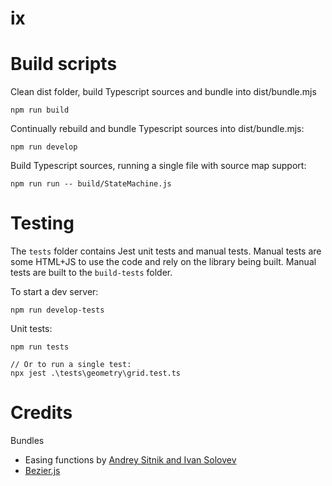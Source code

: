 # ix

# Build scripts

Clean dist folder, build Typescript sources and bundle into dist/bundle.mjs
```
npm run build
``` 

Continually rebuild and bundle Typescript sources into dist/bundle.mjs:
```
npm run develop
```

Build Typescript sources, running a single file with source map support:
```
npm run run -- build/StateMachine.js
```


# Testing

The `tests` folder contains Jest unit tests and manual tests. Manual tests are some HTML+JS to use the code and rely on the library being built. Manual tests are built to the `build-tests` folder.

To start a dev server:
```
npm run develop-tests
```

Unit tests:

```
npm run tests

// Or to run a single test:
npx jest .\tests\geometry\grid.test.ts
```

# Credits

Bundles
* Easing functions by [Andrey Sitnik and Ivan Solovev](https://easings.net/)
* [Bezier.js](https://github.com/Pomax/bezierjs)